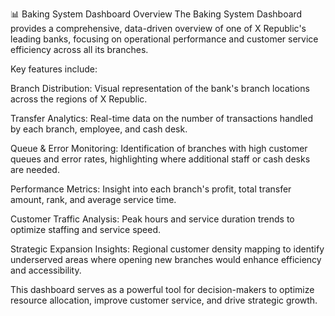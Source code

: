 📊 Baking System Dashboard Overview
The Baking System Dashboard provides a comprehensive, data-driven overview of one of X Republic's leading banks, focusing on operational performance and customer service efficiency across all its branches.

Key features include:

Branch Distribution: Visual representation of the bank's branch locations across the regions of X Republic.

Transfer Analytics: Real-time data on the number of transactions handled by each branch, employee, and cash desk.

Queue & Error Monitoring: Identification of branches with high customer queues and error rates, highlighting where additional staff or cash desks are needed.

Performance Metrics: Insight into each branch's profit, total transfer amount, rank, and average service time.

Customer Traffic Analysis: Peak hours and service duration trends to optimize staffing and service speed.

Strategic Expansion Insights: Regional customer density mapping to identify underserved areas where opening new branches would enhance efficiency and accessibility.

This dashboard serves as a powerful tool for decision-makers to optimize resource allocation, improve customer service, and drive strategic growth.
